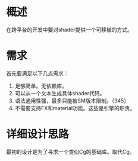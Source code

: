 # 概述

在跨平台的开发中要对shader提供一个可移植的方式。



# 需求

首先要满足以下几点需求：

1. 足够简单。无依赖库。
2. 可以从一个文本生成具体shader代码。
3. 语法通用性强，最多只能被SM版本限制。（345）
4. 不需要支持FX和material功能。这些是引擎的职责。



# 详细设计思路

最初的设计是为了寻求一个类似Cg的基础库。取代Cg。


